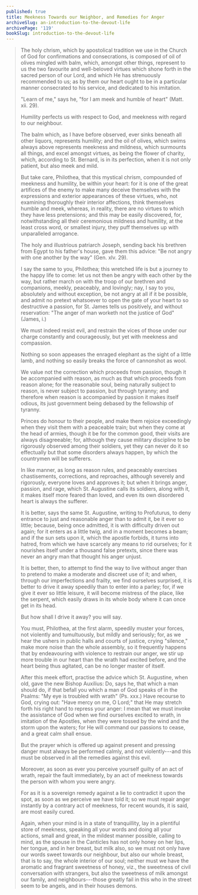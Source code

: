```yaml
---
published: true
title: Meekness Towards our Neighbor, and Remedies for Anger
archiveSlug: an-introduction-to-the-devout-life
archivePage: '119'
bookSlug: introduction-to-the-devout-life
---
```


> The holy chrism, which by apostolical tradition we use in the Church of God for confirmations and consecrations, is composed of oil of olives mingled with balm, which, amongst other things, represent to us the two favourite and well-beloved virtues which shone forth in the sacred person of our Lord, and which He has strenuously recommended to us; as by them our heart ought to be in a particular manner consecrated to his service, and dedicated to his imitation.
>
> "Learn of me," says he, "for I am meek and humble of heart" (Matt. xii. 29).
>
> Humility perfects us with respect to God, and meekness with regard to our neighbour.
>
> The balm which, as I have before observed, ever sinks beneath all other liquors, represents humility; and the oil of olives, which swims always above represents meekness and mildness, which surmounts all things, and excel amongst virtues, as being the flower of charity, which, according to St. Bernard, is in its perfection, when it is not only patient, but also meek and mild.
>
> But take care, Philothea, that this mystical chrism, compounded of meekness and humility, be within your heart: for it is one of the great artifices of the enemy to make many deceive themselves with the expressions and exterior appearances of these virtues, who, not examining thoroughly their interior affections, think themselves humble and meek, whereas, in reality, there are no virtues to which they have less pretensions; and this may be easily discovered, for, notwithstanding all their ceremonious mildness and humility, at the least cross word, or smallest injury, they puff themselves up with unparalleled arrogance.
>
> The holy and illustrious patriarch Joseph, sending back his brethren from Egypt to his father's house, gave them this advice: "Be not angry with one another by the way" (Gen. xlv. 29).
>
> I say the same to you, Philothea; this wretched life is but a journey to the happy life to come: let us not then be angry with each other by the way, but rather march on with the troop of our brethren and companions, meekly, peaceably, and lovingly; nay, I say to you, absolutely and without exception, be not angry at all if it be possible, and admit no pretext whatsoever to open the gate of your heart to so destructive a passion, for St. James tells us positively, and without reservation: "The anger of man worketh not the justice of God" (James, i.)
>
> We must indeed resist evil, and restrain the vices of those under our charge constantly and courageously, but yet with meekness and compassion.
>
> Nothing so soon appeases the enraged elephant as the sight of a little lamb, and nothing so easily breaks the force of cannonshot as wool.
>
> We value not the correction which proceeds from passion, though it be accompanied with reason, as much as that which proceeds from reason alone; for the reasonable soul, being naturally subject to reason, is never subject to passion, but through tyranny; and therefore when reason is accompanied by passion it makes itself odious, its just government being debased by the fellowship of tyranny.
>
> Princes do honour to their people, and make them rejoice exceedingly when they visit them with a peaceable train; but when they come at the head of armies, though it be for the common good, their visits are always disagreeable; for, although they cause military discipline to be rigorously observed among their soldiers, yet they can never do it so effectually but that some disorders always happen, by which the countrymen will be sufferers.
>
> In like manner, as long as reason rules, and peaceably exercises chastisements, corrections, and reproaches, although severely and rigorously, everyone loves and approves it; but when it brings anger, passion, and rage, which St. Augustine calls its soldiers, along with it, it makes itself more feared than loved, and even its own disordered heart is always the sufferer.
>
> It is better, says the same St. Augustine, writing to Profuturus, to deny entrance to just and reasonable anger than to admit it, be it ever so little; because, being once admitted, it is with difficulty driven out again; for it enters as a little twig, and in a moment becomes a beam; and if the sun sets upon it, which the apostle forbids, it turns into hatred, from which we have scarcely any means to rid ourselves; for it nourishes itself under a thousand false pretexts, since there was never an angry man that thought his anger unjust.
>
> It is better, then, to attempt to find the way to live without anger than to pretend to make a moderate and discreet use of it; and when, through our imperfections and frailty, we find ourselves surprised, it is better to drive it away speedily than to enter into a parley; for, if we give it ever so little leisure, it will become mistress of the place, like the serpent, which easily draws in its whole body where it can once get in its head.
>
> But how shall I drive it away? you will say.
>
> You must, Philothea, at the first alarm, speedily muster your forces, not violently and tumultuously, but mildly and seriously; for, as we hear the ushers in public halls and courts of justice, crying "silence," make more noise than the whole assembly, so it frequently happens that by endeavouring with violence to restrain our anger, we stir up more trouble in our heart than the wrath had excited before, and the heart being thus agitated, can be no longer master of itself.
>
> After this meek effort, practise the advice which St. Augustine, when old, gave the new Bishop Auxilius: Do, says he, that which a man should do, if that befall you which a man of God speaks of in the Psalms: "My eye is troubled with wrath" (Ps. xxx.) Have recourse to God, crying out: "Have mercy on me, O Lord;" that He may stretch forth his right hand to repress your anger: I mean that we must invoke the assistance of God when we find ourselves excited to wrath, in imitation of the Apostles, when they were tossed by the wind and the storm upon the waters; for He will command our passions to cease, and a great calm shall ensue.
>
> But the prayer which is offered up against present and pressing danger must always be performed calmly, and not violently---and this must be observed in all the remedies against this evil.
>
> Moreover, as soon as ever you perceive yourself guilty of an act of wrath, repair the fault immediately, by an act of meekness towards the person with whom you were angry.
>
> For as it is a sovereign remedy against a lie to contradict it upon the spot, as soon as we perceive we have told it; so we must repair anger instantly by a contrary act of meekness, for recent wounds, it is said, are most easily cured.
>
> Again, when your mind is in a state of tranquillity, lay in a plentiful store of meekness, speaking all your words and doing all your actions, small and great, in the mildest manner possible, calling to mind, as the spouse in the Canticles has not only honey on her lips, her tongue, and in her breast, but milk also, so we must not only have our words sweet towards our neighbour, but also our whole breast, that is to say, the whole interior of our soul; neither must we have the aromatic and fragrant sweetness of honey, viz., the sweetness of civil conversation with strangers, but also the sweetness of milk amongst our family, and neighbours---those greatly fail in this who in the street seem to be angels, and in their houses demons.
